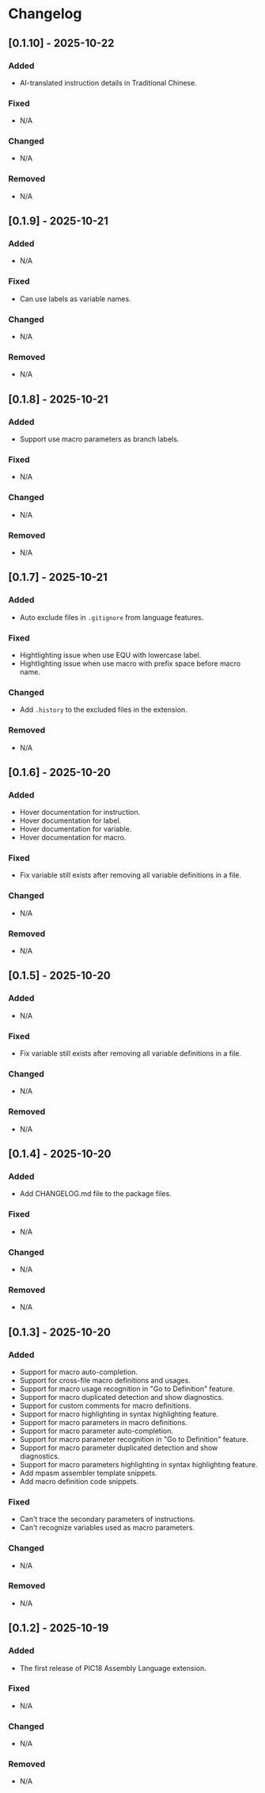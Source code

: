 # Changelog

<!-- ## [Unreleased]

### Added

- v1.1 Brazilian Portuguese translation.
- v1.1 German Translation
- v1.1 Spanish translation.
- v1.1 Italian translation.
- v1.1 Polish translation.
- v1.1 Ukrainian translation.

### Changed

- Use frontmatter title & description in each language version template
- Replace broken OpenGraph image with an appropriately-sized Keep a Changelog 
  image that will render properly (although in English for all languages)
- Fix OpenGraph title & description for all languages so the title and 
description when links are shared are language-appropriate

### Removed

- Trademark sign previously shown after the project description in version 
0.3.0 -->

## [0.1.10] - 2025-10-22

### Added

- AI-translated instruction details in Traditional Chinese.

### Fixed

- N/A

### Changed

- N/A

### Removed

- N/A

## [0.1.9] - 2025-10-21

### Added

- N/A

### Fixed

- Can use labels as variable names.

### Changed

- N/A

### Removed

- N/A

## [0.1.8] - 2025-10-21

### Added

- Support use macro parameters as branch labels.

### Fixed

- N/A

### Changed

- N/A

### Removed

- N/A

## [0.1.7] - 2025-10-21

### Added

- Auto exclude files in `.gitignore` from language features.

### Fixed

- Hightlighting issue when use EQU with lowercase label.
- Hightlighting issue when use macro with prefix space before macro name.

### Changed

- Add `.history` to the excluded files in the extension.

### Removed

- N/A

## [0.1.6] - 2025-10-20

### Added

- Hover documentation for instruction.
- Hover documentation for label.
- Hover documentation for variable.
- Hover documentation for macro.

### Fixed

- Fix variable still exists after removing all variable definitions in a file.

### Changed

- N/A

### Removed

- N/A

## [0.1.5] - 2025-10-20

### Added

- N/A

### Fixed

- Fix variable still exists after removing all variable definitions in a file.

### Changed

- N/A

### Removed

- N/A

## [0.1.4] - 2025-10-20

### Added

- Add CHANGELOG.md file to the package files.

### Fixed

- N/A

### Changed

- N/A

### Removed

- N/A

## [0.1.3] - 2025-10-20

### Added

- Support for macro auto-completion.
- Support for cross-file macro definitions and usages.
- Support for macro usage recognition in "Go to Definition" feature.
- Support for macro duplicated detection and show diagnostics.
- Support for custom comments for macro definitions.
- Support for macro highlighting in syntax highlighting feature.
- Support for macro parameters in macro definitions.
- Support for macro parameter auto-completion.
- Support for macro parameter recognition in "Go to Definition" feature.
- Support for macro parameter duplicated detection and show diagnostics.
- Support for macro parameters highlighting in syntax highlighting feature.
- Add mpasm assembler template snippets.
- Add macro definition code snippets.

### Fixed

- Can't trace the secondary parameters of instructions.
- Can't recognize variables used as macro parameters.

### Changed

- N/A

### Removed

- N/A

## [0.1.2] - 2025-10-19

### Added

- The first release of PIC18 Assembly Language extension.

### Fixed

- N/A

### Changed

- N/A

### Removed

- N/A
